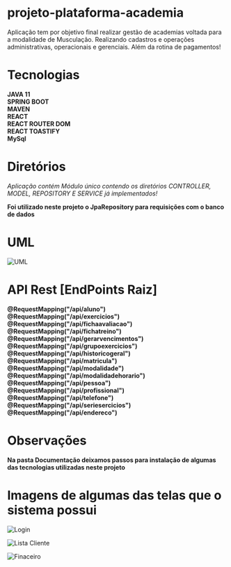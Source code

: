 # projeto-plataforma-academia  
  
  
Aplicação tem por objetivo final realizar gestão de academias voltada para a modalidade de Musculação. Realizando cadastros e operações administrativas, operacionais e gerenciais. Além da rotina de pagamentos!  

# Tecnologias  

**JAVA 11**  
**SPRING BOOT**  
**MAVEN**  
**REACT**  
**REACT ROUTER DOM**  
**REACT TOASTIFY**  
**MySql** 

 
# Diretórios  
  
*Aplicação contém Módulo único contendo os diretórios CONTROLLER, MODEL, REPOSITORY E SERVICE já implementados!* 
 
**Foi utilizado neste projeto o JpaRepository para requisições com o banco de dados**  

# UML  

![UML](projeto-plataforma-academia\Documentação\diagramas\projeto-plataforma-academia-UML)
 
 
# API Rest [EndPoints Raiz]  
  
**@RequestMapping("/api/aluno")**  
**@RequestMapping("/api/exercicios")**  
**@RequestMapping("/api/fichaavaliacao")**  
**@RequestMapping("/api/fichatreino")**  
**@RequestMapping("/api/gerarvencimentos")**  
**@RequestMapping("/api/grupoexercicios")**  
**@RequestMapping("/api/historicogeral")**  
**@RequestMapping("/api/matricula")**  
**@RequestMapping("/api/modalidade")**  
**@RequestMapping("/api/modalidadehorario")**  
**@RequestMapping("/api/pessoa")**  
**@RequestMapping("/api/profissional")**  
**@RequestMapping("/api/telefone")**  
**@RequestMapping("/api/seriesercicios")**  
**@RequestMapping("/api/endereco")**
 
 
 
# Observações  
  
**Na pasta Documentação deixamos passos para instalação de algumas das tecnologias utilizadas neste projeto**
 
  
 
# Imagens de algumas das telas que o sistema possui
  
  
![Login](projeto-plataforma-academia\Documentação\telas\img.png)
  
  
![Lista Cliente](projeto-plataforma-academia\Documentação\telas\img_1.png)
  
  
![Finaceiro](projeto-plataforma-academia\Documentação\telas)
